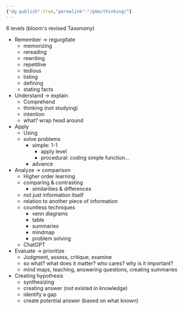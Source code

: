 ```yaml
---
{"dg-publish":true,"permalink":"/pkm/thinking/"}
---
```


6 levels (bloom's revised Taxonomy)
- Remember -> regurgitate
	- memorizing
	- rereading
	- rewriting
	- repetitive
	- tedious
	- listing
	- defining
	- stating facts
- Understand -> explain
	- Comprehend
	- thinking (not studying)
	- intention
	- what? wrap head around
- Apply
	- Using
	- solve problems
		- simple: 1-1
			- apply level
			- procedural: coding simple function...
		- advance
- Analyze -> comparison
	- Higher order learning
	- comparing & contrasting
		- similarities & differences
	- not just information itself
	- relation to another piece of information
	- countless techniques
		- venn diagrams
		- table
		- summaries
		- mindmap
		- problem solving
	- ChatGPT
- Evaluate -> prioritize
	- Judgment, assess, critique, examine
	- so what? what does it matter? who cares? why is it important?
	- mind maps, teaching, answering questions, creating summaries
- Creating hypothesis
	- synthesizing
	- creating answer (not existed in knowledge)
	- identify a gap
	- create potential answer (based on what known)